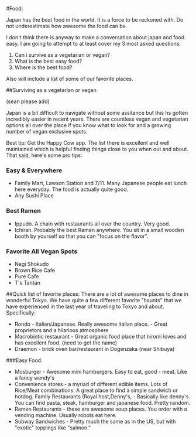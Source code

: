 #Food:

Japan has the best food in the world. It is a force to be reckoned with. Do not underestimate how awesome the food can be. 

I don't think there is anyway to make a conversation about japan and food easy. I am going to attempt to at least cover my 3 most asked questions:

1. Can i survive as a vegetarian or vegan?
2. What is the best easy food?
3. Where is the best food?

Also will include a list of some of our favorite places. 

##Surviving as a vegetarian or vegan

(sean please add)

Japan is a bit difficult to navigate without some assitance but this hs gotten incredibly easier in recent years. There are countless vegan and vegetarian options all over the place if you know what to look for and a growing number of vegan exclusive spots.

Best tip: Get the Happy Cow app. The list there is excellent and well maintained which is helpful finding things close to you when out and about. That said, here's some pro tips:

### Easy & Everywhere

* Family Mart, Lawson Station and 7/11. Many Japanese people eat lunch here everyday. The food is actually quite good. 
* Any Sushi Place

### Best Ramen
* Ippudo. A chain with restaurants all over the country. Very good.
* Ichiran. Probably the best Ramen anywhere. You sit in a small wooden booth by yourself so that you can "focus on the flavor".

### Favorite All Vegan Spots

* Nagi Shokudo
* Brown Rice Cafe
* Pure Cafe
* T's Tantan


##Quick list of favorite places:
There are a lot of awesome places to dine in wonderful Tokyo. We have quite a few different favorite "haunts" that we have experienced in the last year of traveling to Tokyo and about. Specifically:

- Rondo - Italian/Japanese. Really awesome italian place. - Great proprietors and a hilarious atmosphere
- Macrobiotic restaurant - Great organic food place that hiromi loves and has excellent food. (need to get the name)
- Draemon - brick oven bar/restaurant in Dogenzaka (near Shibuya) 


###Easy Food:

- Mosburger - Awesome mini hamburgers. Easy to eat, good - meat. Like a fancy wendy's
- Convenience stores - a myriad of different edible items. Lots of Rice/Meat combinations. A great place to find a simple sandwich or hotdog.
Family Restaurants (Royal host,Denny's,   - Basically like denny's. You can find pasta, steak, hamburger and japanese food. Pretty random.
- Ramen Restaurants - these are awesome soup places. You order with a vending machine. Usually robots eat here.
- Subway Sandwiches - Pretty much the same as in the US, but with "exotic" toppings like "salmon."


